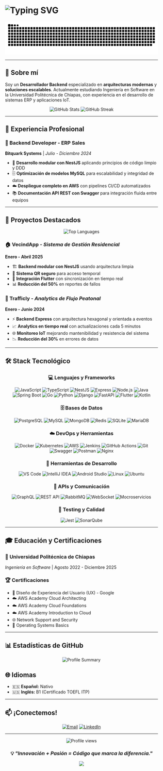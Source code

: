 # <img src="https://readme-typing-svg.herokuapp.com?font=Fira+Code&size=35&pause=1000&color=00A8E8&center=false&vCenter=true&width=500&lines=¡Hola!+👋+Soy+Iskander;Backend+Developer;Software+Engineer" alt="Typing SVG" />

<div align="center">
  <img src="https://raw.githubusercontent.com/Platane/snk/output/github-contribution-grid-snake.svg" alt="Snake animation" />
</div>

---

## 🚀 Sobre mí

Soy un **Desarrollador Backend** especializado en **arquitecturas modernas** y **soluciones escalables**. Actualmente estudiando Ingeniería en Software en la Universidad Politécnica de Chiapas, con experiencia en el desarrollo de sistemas ERP y aplicaciones IoT.

<div align="center">
  <img src="https://github-readme-stats.vercel.app/api?username=donetrmm&show_icons=true&theme=tokyonight&hide_border=true&border_radius=10" alt="GitHub Stats" />
  <img src="https://github-readme-streak-stats.herokuapp.com/?user=donetrmm&theme=tokyonight&hide_border=true&border_radius=10" alt="GitHub Streak" />
</div>

---

## 💼 Experiencia Profesional

### 🏢 Backend Developer - ERP Sales
**Bitquark Systems** | *Julio - Diciembre 2024*

- 🔧 **Desarrollo modular con NestJS** aplicando principios de código limpio y DDD
- 🗄️ **Optimización de modelos MySQL** para escalabilidad y integridad de datos
- ☁️ **Despliegue completo en AWS** con pipelines CI/CD automatizados
- 📚 **Documentación API REST con Swagger** para integración fluida entre equipos

---

## 🌟 Proyectos Destacados

<div align="center">
  <img src="https://github-readme-stats.vercel.app/api/top-langs/?username=donetrmm&layout=compact&theme=tokyonight&hide_border=true&border_radius=10" alt="Top Languages" />
</div>

### 🏠 VecindApp - *Sistema de Gestión Residencial*
**Enero - Abril 2025**

- 🏗️ **Backend modular con NestJS** usando arquitectura limpia
- 🔐 **Sistema QR seguro** para acceso temporal
- 📱 **Integración Flutter** con sincronización en tiempo real
- 📊 **Reducción del 50%** en reportes de fallos

### 🚦 Trafficly - *Analytics de Flujo Peatonal*
**Enero - Junio 2024**

- ⚡ **Backend Express** con arquitectura hexagonal y orientada a eventos
- 📈 **Analytics en tiempo real** con actualizaciones cada 5 minutos
- 🌐 **Monitoreo IoT** mejorando mantenibilidad y resistencia del sistema
- 📉 **Reducción del 30%** en errores de datos

---

## 🛠️ Stack Tecnológico

<div align="center">

### 💻 Lenguajes y Frameworks
![JavaScript](https://img.shields.io/badge/JavaScript-F7DF1E?style=for-the-badge&logo=javascript&logoColor=black)
![TypeScript](https://img.shields.io/badge/TypeScript-007ACC?style=for-the-badge&logo=typescript&logoColor=white)
![NestJS](https://img.shields.io/badge/NestJS-E0234E?style=for-the-badge&logo=nestjs&logoColor=white)
![Express](https://img.shields.io/badge/Express-000000?style=for-the-badge&logo=express&logoColor=white)
![Node.js](https://img.shields.io/badge/Node.js-339933?style=for-the-badge&logo=node.js&logoColor=white)
![Java](https://img.shields.io/badge/Java-ED8B00?style=for-the-badge&logo=java&logoColor=white)
![Spring Boot](https://img.shields.io/badge/Spring_Boot-6DB33F?style=for-the-badge&logo=spring-boot&logoColor=white)
![Go](https://img.shields.io/badge/Go-00ADD8?style=for-the-badge&logo=go&logoColor=white)
![Python](https://img.shields.io/badge/Python-3776AB?style=for-the-badge&logo=python&logoColor=white)
![Django](https://img.shields.io/badge/Django-092E20?style=for-the-badge&logo=django&logoColor=white)
![FastAPI](https://img.shields.io/badge/FastAPI-009688?style=for-the-badge&logo=fastapi&logoColor=white)
![Flutter](https://img.shields.io/badge/Flutter-02569B?style=for-the-badge&logo=flutter&logoColor=white)
![Kotlin](https://img.shields.io/badge/Kotlin-7F52FF?style=for-the-badge&logo=kotlin&logoColor=white)

### 🗄️ Bases de Datos
![PostgreSQL](https://img.shields.io/badge/PostgreSQL-316192?style=for-the-badge&logo=postgresql&logoColor=white)
![MySQL](https://img.shields.io/badge/MySQL-4479A1?style=for-the-badge&logo=mysql&logoColor=white)
![MongoDB](https://img.shields.io/badge/MongoDB-4EA94B?style=for-the-badge&logo=mongodb&logoColor=white)
![Redis](https://img.shields.io/badge/Redis-DC382D?style=for-the-badge&logo=redis&logoColor=white)
![SQLite](https://img.shields.io/badge/SQLite-003B57?style=for-the-badge&logo=sqlite&logoColor=white)
![MariaDB](https://img.shields.io/badge/MariaDB-003545?style=for-the-badge&logo=mariadb&logoColor=white)

### ☁️ DevOps y Herramientas
![Docker](https://img.shields.io/badge/Docker-2496ED?style=for-the-badge&logo=docker&logoColor=white)
![Kubernetes](https://img.shields.io/badge/Kubernetes-326CE5?style=for-the-badge&logo=kubernetes&logoColor=white)
![AWS](https://img.shields.io/badge/AWS-232F3E?style=for-the-badge&logo=amazon-aws&logoColor=white)
![Jenkins](https://img.shields.io/badge/Jenkins-D24939?style=for-the-badge&logo=jenkins&logoColor=white)
![GitHub Actions](https://img.shields.io/badge/GitHub_Actions-2088FF?style=for-the-badge&logo=github-actions&logoColor=white)
![Git](https://img.shields.io/badge/Git-F05032?style=for-the-badge&logo=git&logoColor=white)
![Swagger](https://img.shields.io/badge/Swagger-85EA2D?style=for-the-badge&logo=swagger&logoColor=black)
![Postman](https://img.shields.io/badge/Postman-FF6C37?style=for-the-badge&logo=postman&logoColor=white)
![Nginx](https://img.shields.io/badge/Nginx-009639?style=for-the-badge&logo=nginx&logoColor=white)

### 🔧 Herramientas de Desarrollo
![VS Code](https://img.shields.io/badge/VS_Code-007ACC?style=for-the-badge&logo=visual-studio-code&logoColor=white)
![IntelliJ IDEA](https://img.shields.io/badge/IntelliJ_IDEA-000000?style=for-the-badge&logo=intellij-idea&logoColor=white)
![Android Studio](https://img.shields.io/badge/Android_Studio-3DDC84?style=for-the-badge&logo=android-studio&logoColor=white)
![Linux](https://img.shields.io/badge/Linux-FCC624?style=for-the-badge&logo=linux&logoColor=black)
![Ubuntu](https://img.shields.io/badge/Ubuntu-E95420?style=for-the-badge&logo=ubuntu&logoColor=white)

### 📡 APIs y Comunicación
![GraphQL](https://img.shields.io/badge/GraphQL-E10098?style=for-the-badge&logo=graphql&logoColor=white)
![REST API](https://img.shields.io/badge/REST_API-02569B?style=for-the-badge&logo=rest&logoColor=white)
![RabbitMQ](https://img.shields.io/badge/RabbitMQ-FF6600?style=for-the-badge&logo=rabbitmq&logoColor=white)
![WebSocket](https://img.shields.io/badge/WebSocket-4F4F4F?style=for-the-badge&logo=websocket&logoColor=white)
![Mocroservicios](https://img.shields.io/badge/Microservices-4a352fa?style=for-the-badge&logo=websocket&logoColor=white)

### 🧪 Testing y Calidad
![Jest](https://img.shields.io/badge/Jest-C21325?style=for-the-badge&logo=jest&logoColor=white)
![SonarQube](https://img.shields.io/badge/SonarQube-4E9BCD?style=for-the-badge&logo=sonarqube&logoColor=white)

</div>

---

## 🎓 Educación y Certificaciones

### 🏫 **Universidad Politécnica de Chiapas**
*Ingeniería en Software* | Agosto 2022 - Diciembre 2025

### 🏆 **Certificaciones**
- 🎨 Diseño de Experiencia del Usuario (UX) - Google
- ☁️ AWS Academy Cloud Architecting
- ☁️ AWS Academy Cloud Foundations
- ☁️ AWS Academy Introduction to Cloud
- 🌐 Network Support and Security
- 🔧 Operating Systems Basics

---

## 📊 Estadísticas de GitHub

<div align="center">
  <img src="https://github-profile-summary-cards.vercel.app/api/cards/profile-details?username=donetrmm&theme=tokyonight" alt="Profile Summary" />
</div>

## 🌐 Idiomas

- 🇪🇸 **Español:** Nativo
- 🇺🇸 **Inglés:** B1 (Certificado TOEFL ITP)

---

## 📫 ¡Conectemos!

<div align="center">

[![Email](https://img.shields.io/badge/Email-D14836?style=for-the-badge&logo=gmail&logoColor=white)](mailto:donetramosm@gmail.com)
[![LinkedIn](https://img.shields.io/badge/LinkedIn-0077B5?style=for-the-badge&logo=linkedin&logoColor=white)](https://www.linkedin.com/in/donetrm)

</div>

---

<div align="center">
  <img src="https://komarev.com/ghpvc/?username=donetrmm&color=0e75b6&style=flat" alt="Profile views" />
  
  ### 💡 *"Innovación + Pasión = Código que marca la diferencia."*
  
  <img src="https://raw.githubusercontent.com/Trilokia/Trilokia/379277808c61ef204768a61bbc5d25bc7798ccf1/bottom_header.svg" />
</div>
